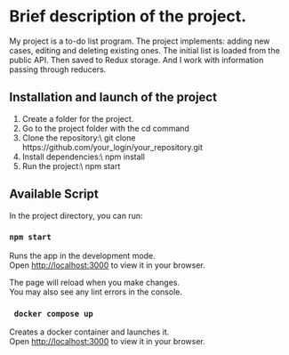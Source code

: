# Brief description of the project.

My project is a to-do list program. The project implements: adding new cases, editing and deleting existing ones. The initial list is loaded from the public API. Then saved to Redux storage. And I work with information passing through reducers. 

## Installation and launch of the project

<ol>
<li>Create a folder for the project.</li>
<li>Go to the project folder with the cd command</li>
<li>Clone the repository:\
git clone https://github.com/your_login/your_repository.git</li>
<li>Install dependencies:\
npm install</li>
<li>Run the project:\
npm start</li>
</ol>

## Available Script

In the project directory, you can run:

### `npm start`

Runs the app in the development mode.\
Open [http://localhost:3000](http://localhost:3000) to view it in your browser.

The page will reload when you make changes.\
You may also see any lint errors in the console.

### ` docker compose up`

Creates a docker container and launches it.\
Open [http://localhost:3000](http://localhost:3000) to view it in your browser.
